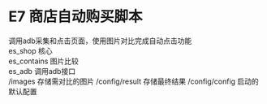 # E7 商店自动购买脚本

调用adb采集和点击页面，使用图片对比完成自动点击功能  
es_shop 核心  
es_contains 图片比较  
es_adb 调用adb接口  
/images 存储需对比的图片
/config/result 存储最终结果
/config/config 启动的默认配置
